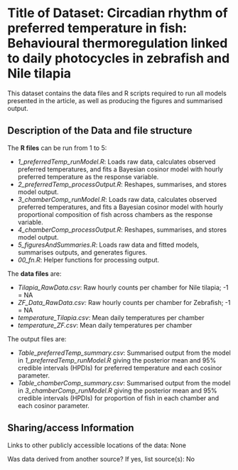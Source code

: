 # Title of Dataset: Circadian rhythm of preferred temperature in fish: Behavioural thermoregulation linked to daily photocycles in zebrafish and Nile tilapia  

This dataset contains the data files and R scripts required to run all models presented in the article, as well as producing the figures and summarised output.

## Description of the Data and file structure

The **R files** can be run from 1 to 5:

-   *1_preferredTemp_runModel.R*: Loads raw data, calculates observed preferred temperatures, and fits a Bayesian cosinor model with hourly preferred temperature as the response variable.
-   *2_preferredTemp_processOutput.R*: Reshapes, summarises, and stores model output.
-   *3_chamberComp_runModel.R*: Loads raw data, calculates observed preferred temperatures, and fits a Bayesian cosinor model with hourly proportional composition of fish across chambers as the response variable.
-   *4_chamberComp_processOutput.R*: Reshapes, summarises, and stores model output.
-   *5_figuresAndSummaries.R*: Loads raw data and fitted models, summarises outputs, and generates figures.
-   *00_fn.R*: Helper functions for processing output.

The **data files** are:

-   *Tilapia_RawData.csv*: Raw hourly counts per chamber for Nile tilapia; -1 = NA
-   *ZF_Data_RawData.csv:* Raw hourly counts per chamber for Zebrafish; -1 = NA
-   *temperature_Tilapia.csv*: Mean daily temperatures per chamber
-   *temperature_ZF.csv*: Mean daily temperatures per chamber

The output files are:

-   *Table_preferredTemp_summary.csv*: Summarised output from the model in *1_preferredTemp_runModel.R* giving the posterior mean and 95% credible intervals (HPDIs) for preferred temperature and each cosinor parameter. 
-   *Table_chamberComp_summary.csv*: Summarised output from the model in *3_chamberComp_runModel.R* giving the posterior mean and 95% credible intervals (HPDIs) for proportion of fish in each chamber and each cosinor parameter. 

## Sharing/access Information

Links to other publicly accessible locations of the data: None

Was data derived from another source? If yes, list source(s): No
